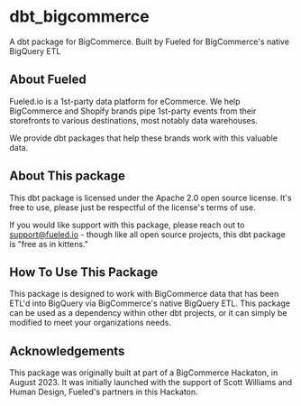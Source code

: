 # dbt_bigcommerce

A dbt package for BigCommerce. Built by Fueled for BigCommerce's native BigQuery ETL

## About Fueled

Fueled.io is a 1st-party data platform for eCommerce. We help BigCommerce and Shopify brands
pipe 1st-party events from their storefronts to various destinations, most notably data warehouses.

We provide dbt packages that help these brands work with this valuable data.

## About This package

This dbt package is licensed under the Apache 2.0 open source license. It's free to use, please just
be respectful of the license's terms of use.

If you would like support with this package, please reach out to support@fueled.io - though like all
open source projects, this dbt package is "free as in kittens."

## How To Use This Package

This package is designed to work with BigCommerce data that has been ETL'd into BigQuery via
BigCommerce's native BigQuery ETL. This package can be used as a dependency within other dbt projects, or 
it can simply be modified to meet your organizations needs.

## Acknowledgements

This package was originally built at part of a BigCommerce Hackaton, in August 2023. It was initially
launched with the support of Scott Williams and Human Design, Fueled's partners in this Hackaton.